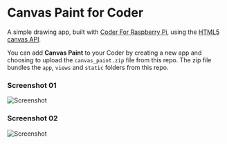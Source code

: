Canvas Paint for Coder
==================

A simple drawing app, built with [Coder For Raspberry Pi](http://googlecreativelab.github.io/coder/), using the [HTML5 canvas API](https://developer.mozilla.org/en-US/docs/HTML/Canvas).

You can add **Canvas Paint** to your Coder by creating a new app and choosing to upload the `canvas_paint.zip` file from this repo. The zip file bundles the `app`, `views` and `static` folders from this repo.

### Screenshot 01
![Screenshot](https://raw.github.com/projectweekend/coder-canvas-paint/master/screenshots/01.png)

### Screenshot 02
![Screenshot](https://raw.github.com/projectweekend/coder-canvas-paint/master/screenshots/02.png)


